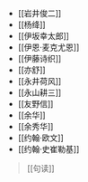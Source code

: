 - [[岩井俊二]]
- [[杨绛]]
- [[伊坂幸太郎]]
- [[伊恩·麦克尤恩]]
- [[伊藤诗织]]
- [[亦舒]]
- [[永井荷风]]
- [[永山耕三]]
- [[友野信]]
- [[余华]]
- [[余秀华]]
- [[约翰·欧文]]
- [[约翰·史崔勒基]]

>[[句读]]
